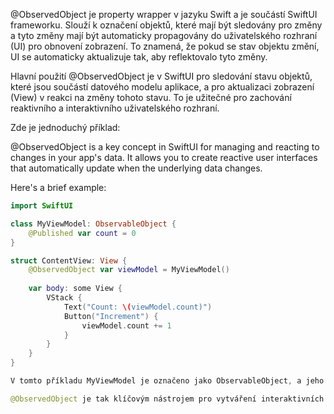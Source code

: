 @ObservedObject je property wrapper v jazyku Swift a je součástí SwiftUI frameworku. Slouží k označení objektů, které mají být sledovány pro změny a tyto změny mají být automaticky propagovány do uživatelského rozhraní (UI) pro obnovení zobrazení. To znamená, že pokud se stav objektu změní, UI se automaticky aktualizuje tak, aby reflektovalo tyto změny.

Hlavní použití @ObservedObject je v SwiftUI pro sledování stavu objektů, které jsou součástí datového modelu aplikace, a pro aktualizaci zobrazení (View) v reakci na změny tohoto stavu. To je užitečné pro zachování reaktivního a interaktivního uživatelského rozhraní.

Zde je jednoduchý příklad:


@ObservedObject is a key concept in SwiftUI for managing and reacting to changes in your app's data. It allows you to create reactive user interfaces that automatically update when the underlying data changes.

Here's a brief example:

```swift
import SwiftUI

class MyViewModel: ObservableObject {
    @Published var count = 0
}

struct ContentView: View {
    @ObservedObject var viewModel = MyViewModel()
    
    var body: some View {
        VStack {
            Text("Count: \(viewModel.count)")
            Button("Increment") {
                viewModel.count += 1
            }
        }
    }
}

V tomto příkladu MyViewModel je označeno jako ObservableObject, a jeho vlastnost count je označena @Published. V ContentView je viewModel označeno jako @ObservedObject, což znamená, že se UI automaticky aktualizuje, když se změní count. Když uživatel stiskne tlačítko "Increment", zvýší se count, což vede k automatické aktualizaci zobrazeného textu.

@ObservedObject je tak klíčovým nástrojem pro vytváření interaktivních a reaktivních uživatelských rozhraní ve SwiftUI.

